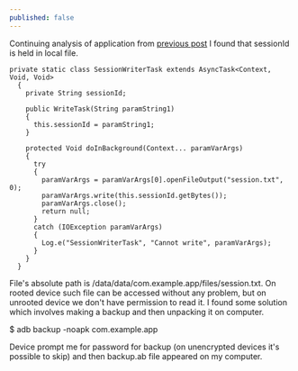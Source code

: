 ```yaml
---
published: false
---
```

Continuing analysis of application from [previous post](https://mmmds.github.io/Android-Insecure-Communication-Man-In-The-Middle-Example/) I found that sessionId is held in local file.

    private static class SessionWriterTask extends AsyncTask<Context, Void, Void>
      {
        private String sessionId;

        public WriteTask(String paramString1)
        {
          this.sessionId = paramString1;
        }

        protected Void doInBackground(Context... paramVarArgs)
        {
          try
          {
            paramVarArgs = paramVarArgs[0].openFileOutput("session.txt", 0);
            paramVarArgs.write(this.sessionId.getBytes());
            paramVarArgs.close();
            return null;
          }
          catch (IOException paramVarArgs)
          {
            Log.e("SessionWriterTask", "Cannot write", paramVarArgs);
          }
        }
      }
      
File's absolute path is /data/data/com.example.app/files/session.txt. On rooted device such file can be accessed without any problem, but on unrooted device we don't have permission to read it. I found some solution which involves making a backup and then unpacking it on computer.

$ adb backup -noapk com.example.app

Device prompt me for password for backup (on unencrypted devices it's possible to skip) and then backup.ab file appeared on my computer. 




